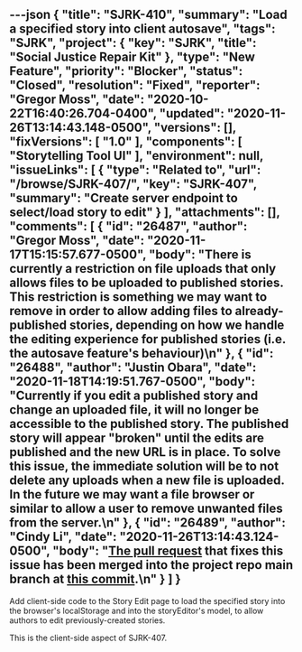 ---json
{
  "title": "SJRK-410",
  "summary": "Load a specified story into client autosave",
  "tags": "SJRK",
  "project": {
    "key": "SJRK",
    "title": "Social Justice Repair Kit"
  },
  "type": "New Feature",
  "priority": "Blocker",
  "status": "Closed",
  "resolution": "Fixed",
  "reporter": "Gregor Moss",
  "date": "2020-10-22T16:40:26.704-0400",
  "updated": "2020-11-26T13:14:43.148-0500",
  "versions": [],
  "fixVersions": [
    "1.0"
  ],
  "components": [
    "Storytelling Tool UI"
  ],
  "environment": null,
  "issueLinks": [
    {
      "type": "Related to",
      "url": "/browse/SJRK-407/",
      "key": "SJRK-407",
      "summary": "Create server endpoint to select/load story to edit"
    }
  ],
  "attachments": [],
  "comments": [
    {
      "id": "26487",
      "author": "Gregor Moss",
      "date": "2020-11-17T15:15:57.677-0500",
      "body": "There is currently a restriction on file uploads that only allows files to be uploaded to published stories. This restriction is something we may want to remove in order to allow adding files to already-published stories, depending on how we handle the editing experience for published stories (i.e. the autosave feature's behaviour)\n"
    },
    {
      "id": "26488",
      "author": "Justin Obara",
      "date": "2020-11-18T14:19:51.767-0500",
      "body": "Currently if you edit a published story and change an uploaded file, it will no longer be accessible to the published story. The published story will appear \"broken\" until the edits are published and the new URL is in place. To solve this issue, the immediate solution will be to not delete any uploads when a new file is uploaded. In the future we may want a file browser or similar to allow a user to remove unwanted files from the server.\n"
    },
    {
      "id": "26489",
      "author": "Cindy Li",
      "date": "2020-11-26T13:14:43.124-0500",
      "body": "[The pull request](https://github.com/fluid-project/sjrk-story-telling/pull/103) that fixes this issue has been merged into the project repo main branch at [this commit](https://github.com/fluid-project/sjrk-story-telling/commit/42fa0b869fe14f3e97111f95d6d80f0073dc26c7).\n"
    }
  ]
}
---
Add client-side code to the Story Edit page to load the specified story into the browser's localStorage and into the storyEditor's model, to allow authors to edit previously-created stories.

This is the client-side aspect of SJRK-407.

        